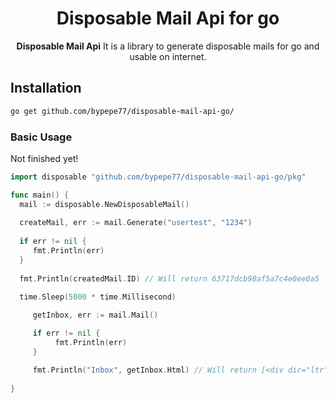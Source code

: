 <div align="center">
 <h1>Disposable Mail Api for go</h1>
    <span><strong>Disposable Mail Api</strong> It is a library to generate disposable mails for go and usable on internet.</span><br />
</div>

## Installation
```bash
go get github.com/bypepe77/disposable-mail-api-go/
```
### Basic Usage

Not finished yet!

```go
import disposable "github.com/bypepe77/disposable-mail-api-go/pkg"

func main() {
  mail := disposable.NewDisposableMail()
  
  createMail, err := mail.Generate("usertest", "1234")
  
  if err != nil {
     fmt.Println(err)
  }
  
  fmt.Println(createdMail.ID) // Will return 63717dcb98af5a7c4e0ee0a5
  
  time.Sleep(5000 * time.Millisecond)

	 getInbox, err := mail.Mail()

	 if err != nil {
		  fmt.Println(err)
	 }

	 fmt.Println("Inbox", getInbox.Html) // Will return [<div dir="ltr">Test mail</div>]
  
}

```
